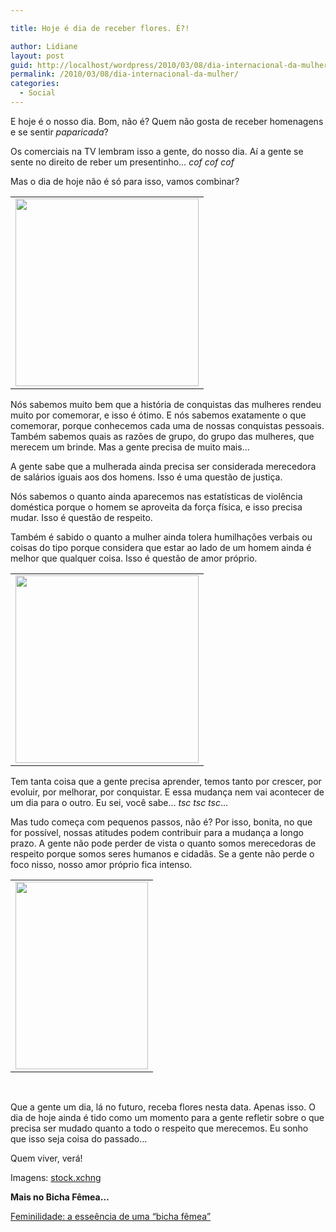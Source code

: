 ```yaml
---

title: Hoje é dia de receber flores. É?!

author: Lidiane
layout: post
guid: http://localhost/wordpress/2010/03/08/dia-internacional-da-mulher/
permalink: /2010/03/08/dia-internacional-da-mulher/
categories:
  - Social
---
```

E hoje é o nosso dia. Bom, não é? Quem não gosta de receber homenagens e se sentir _paparicada_?

Os comerciais na TV lembram isso a gente, do nosso dia. Aí a gente se sente no direito de reber um presentinho… _cof cof cof_

Mas o dia de hoje não é só para isso, vamos combinar?

<!--more-->

<table align="center">
  <tr>
    <td>
      <a href="http://www.trololodemulher.com.br/blog/wp-content/uploads/2010/02/Mulher.jpg"><img class="aligncenter size-medium wp-image-4352" title="Mulher" src="http://www.trololodemulher.com.br/blog/wp-content/uploads/2010/02/Mulher-293x300.jpg" alt="" width="293" height="300" /></a>
    </td>
  </tr>
</table>

Nós sabemos muito bem que a história de conquistas das mulheres rendeu muito por comemorar, e isso é ótimo. E nós sabemos exatamente o que comemorar, porque conhecemos cada uma de nossas conquistas pessoais. Também sabemos quais as razões de grupo, do grupo das mulheres, que merecem um brinde. Mas a gente precisa de muito mais…

A gente sabe que a mulherada ainda precisa ser considerada merecedora de salários iguais aos dos homens. Isso é uma questão de justiça.

Nós sabemos o quanto ainda aparecemos nas estatísticas de violência doméstica porque o homem se aproveita da força física, e isso precisa mudar. Isso é questão de respeito.

Também é sabido o quanto a mulher ainda tolera humilhações verbais ou coisas do tipo porque considera que estar ao lado de um homem ainda é melhor que qualquer coisa. Isso é questão de amor próprio.

<table align="center">
  <tr>
    <td>
      <a href="http://www.trololodemulher.com.br/blog/wp-content/uploads/2010/02/mulher-3.jpg"><img class="aligncenter size-medium wp-image-4354" title="mulher 3" src="http://www.trololodemulher.com.br/blog/wp-content/uploads/2010/02/mulher-3-293x300.jpg" alt="" width="293" height="300" /></a>
    </td>
  </tr>
</table>

Tem tanta coisa que a gente precisa aprender, temos tanto por crescer, por evoluir, por melhorar, por conquistar. E essa mudança nem vai acontecer de um dia para o outro. Eu sei, você sabe… _tsc tsc tsc_…

Mas tudo começa com pequenos passos, não é? Por isso, bonita, no que for possível, nossas atitudes podem contribuir para a mudança a longo prazo. A gente não pode perder de vista o quanto somos merecedoras de respeito porque somos seres humanos e cidadãs. Se a gente não perde o foco nisso, nosso amor próprio fica intenso.

<table align="center">
  <tr>
    <td>
      <a href="http://www.trololodemulher.com.br/blog/wp-content/uploads/2010/02/Mulher-2.jpg"><img class="aligncenter size-medium wp-image-4353" title="Mulher 2" src="http://www.trololodemulher.com.br/blog/wp-content/uploads/2010/02/Mulher-2-212x300.jpg" alt="" width="212" height="300" /></a>
    </td>
  </tr>
</table>

 

Que a gente um dia, lá no futuro, receba flores nesta data. Apenas isso. O dia de hoje ainda é tido como um momento para a gente refletir sobre o que precisa ser mudado quanto a todo o respeito que merecemos. Eu sonho que isso seja coisa do passado…

Quem viver, verá!

Imagens: [stock.xchng](http://www.sxc.hu/) 

**Mais no Bicha Fêmea…**

[Feminilidade: a esseência de uma “bicha fêmea”](http://www.trololodemulher.com.br/2009/03/07/feminilidade-a-essncia-de-uma-bicha-fmea/)